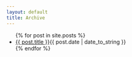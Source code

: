 ```yaml
---
layout: default
title: Archive
---
```

<ul id="archive">
{% for post in site.posts %}
<li><a href="{{ post.url }}">{{ post.title }}</a><abbr>{{ post.date | date_to_string }}</abbr></li>
{% endfor %}
</ul>

